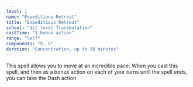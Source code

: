 ```yaml
---
level: 1
name: "Expeditious Retreat"
title: "Expeditious Retreat"
school: "1st level Transmutation"
castTime: "1 bonus action"
range: "Self"
components: "V, S"
duration: "Concentration, up to 10 minutes"
---
```


This spell allows you to move at an incredible pace. When you cast this spell, and then as a bonus action on each of your turns until the spell ends, you can take the Dash action.
